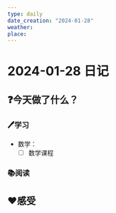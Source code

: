```yaml
---
type: daily
date_creation: "2024-01-28"
weather: 
place:
---
```

# 2024-01-28 日记

## ❓今天做了什么？
### 🖊学习
- 数学：
	- [ ] 数学课程      
### 📚阅读



## ❤感受



